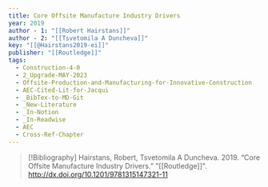 ```yaml
---
title: Core Offsite Manufacture Industry Drivers
year: 2019
author - 1: "[[Robert Hairstans]]"
author - 2: "[[Tsvetomila A Duncheva]]"
key: "[[@Hairstans2019-ei]]"
publisher: "[[Routledge]]"
tags:
  - Construction-4-0
  - 2_Upgrade-MAY-2023
  - Offsite-Production-and-Manufacturing-for-Innovative-Construction
  - AEC-Cited-Lit-for-Jacqui
  - _BibTex-to-MD-Git
  - _New-Literature
  - _In-Notion
  - _In-Readwise
  - AEC
  - Cross-Ref-Chapter
---
```


> [!Bibliography]
> Hairstans, Robert, Tsvetomila A Duncheva. 2019. “Core Offsite Manufacture Industry Drivers.” "[[Routledge]]". http://dx.doi.org/10.1201/9781315147321-11
